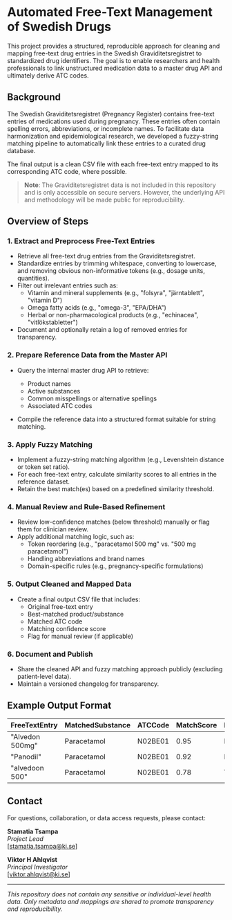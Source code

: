 # Automated Free-Text Management of Swedish Drugs

This project provides a structured, reproducible approach for cleaning and mapping free-text drug entries in the Swedish Graviditetsregistret to standardized drug identifiers. The goal is to enable researchers and health professionals to link unstructured medication data to a master drug API and ultimately derive ATC codes.

## Background

The Swedish Graviditetsregistret (Pregnancy Register) contains free-text entries of medications used during pregnancy. These entries often contain spelling errors, abbreviations, or incomplete names. To facilitate data harmonization and epidemiological research, we developed a fuzzy-string matching pipeline to automatically link these entries to a curated drug database.

The final output is a clean CSV file with each free-text entry mapped to its corresponding ATC code, where possible.

> **Note**: The Graviditetsregistret data is not included in this repository and is only accessible on secure servers. However, the underlying API and methodology will be made public for reproducibility.

## Overview of Steps

### 1. Extract and Preprocess Free-Text Entries
- Retrieve all free-text drug entries from the Graviditetsregistret.
- Standardize entries by trimming whitespace, converting to lowercase, and removing obvious non-informative tokens (e.g., dosage units, quantities).
- Filter out irrelevant entries such as:
  - Vitamin and mineral supplements (e.g., "folsyra", "järntablett", "vitamin D")
  - Omega fatty acids (e.g., "omega-3", "EPA/DHA")
  - Herbal or non-pharmacological products (e.g., "echinacea", "vitlökstabletter")
- Document and optionally retain a log of removed entries for transparency.



### 2. Prepare Reference Data from the Master API
- Query the internal master drug API to retrieve:
  - Product names
  - Active substances
  - Common misspellings or alternative spellings
  - Associated ATC codes

- Compile the reference data into a structured format suitable for string matching.

### 3. Apply Fuzzy Matching
- Implement a fuzzy-string matching algorithm (e.g., Levenshtein distance or token set ratio).
- For each free-text entry, calculate similarity scores to all entries in the reference dataset.
- Retain the best match(es) based on a predefined similarity threshold.

### 4. Manual Review and Rule-Based Refinement
- Review low-confidence matches (below threshold) manually or flag them for clinician review.
- Apply additional matching logic, such as:
  - Token reordering (e.g., "paracetamol 500 mg" vs. "500 mg paracetamol")
  - Handling abbreviations and brand names
  - Domain-specific rules (e.g., pregnancy-specific formulations)

### 5. Output Cleaned and Mapped Data
- Create a final output CSV file that includes:
  - Original free-text entry
  - Best-matched product/substance
  - Matched ATC code
  - Matching confidence score
  - Flag for manual review (if applicable)

### 6. Document and Publish
- Share the cleaned API and fuzzy matching approach publicly (excluding patient-level data).
- Maintain a versioned changelog for transparency.

## Example Output Format

| FreeTextEntry         | MatchedSubstance | ATCCode  | MatchScore | ManualReview |
|-----------------------|------------------|----------|------------|---------------|
| "Alvedon 500mg"       | Paracetamol      | N02BE01  | 0.95       | No            |
| "Panodil"             | Paracetamol      | N02BE01  | 0.92       | No            |
| "alvedoon 500"        | Paracetamol      | N02BE01  | 0.78       | Yes           |

## Contact

For questions, collaboration, or data access requests, please contact:

**Stamatia Tsampa**  
*Project Lead*  
[stamatia.tsampa@ki.se]

**Viktor H Ahlqvist**  
*Principal Investigator*  
[viktor.ahlqvist@ki.se]

---

*This repository does not contain any sensitive or individual-level health data. Only metadata and mappings are shared to promote transparency and reproducibility.*

